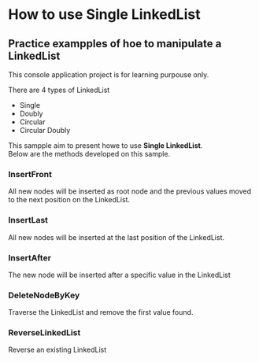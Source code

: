 # How to use Single LinkedList

## Practice exampples of hoe to manipulate a LinkedList

This console application project is for learning purpouse only. 

There are 4 types of LinkedList

- Single
- Doubly
- Circular
- Circular Doubly

This sampple aim to present howe to use **Single LinkedList**.<br>
Below are the methods developed on this sample.

### InsertFront<br>

All new nodes will be inserted as root node and the previous values moved to the next position on the LinkedList. 

### InsertLast<br>

All new nodes will be inserted at the last position of the LinkedList.

### InsertAfter<br>

The new node will be inserted after a specific value in the LinkedList 

### DeleteNodeByKey<br>

Traverse the LinkedList and remove the first value found.

### ReverseLinkedList<br> 

Reverse an existing LinkedList
 


